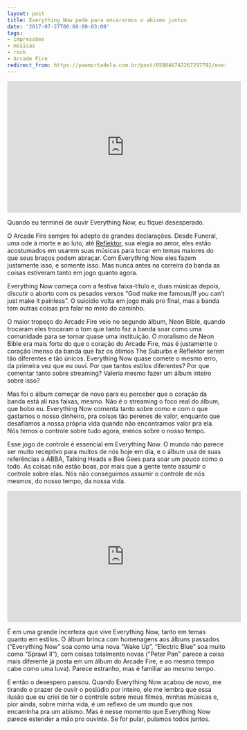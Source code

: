 ```yaml
---
layout: post
title: Everything Now pede para encararmos o abismo juntos
date: '2017-07-27T00:00:00-03:00'
tags:
- impressões
- músicas
- rock
- Arcade Fire
redirect_from: https://paomortadela.com.br/post/658046742267297792/everything-now-pede-para-encararmos-o-abismo
---
```

<iframe id="youtube_iframe" src="https://www.youtube.com/embed/zC30BYR3CUk?feature=oembed&amp;enablejsapi=1&amp;origin=https://safe.txmblr.com&amp;wmode=opaque" allow="accelerometer; autoplay; clipboard-write; encrypted-media; gyroscope; picture-in-picture" allowfullscreen="" width="540" height="303" frameborder="0"></iframe>

Quando eu terminei de ouvir Everything Now, eu fiquei desesperado.

O Arcade Fire sempre foi adepto de grandes declarações. Desde Funeral, uma ode à morte e ao luto, até [Reflektor](https://paomortadela.com.br/post/658041176249810944/), sua elegia ao amor, eles estão acostumados em usarem suas músicas para tocar em temas maiores do que seus braços podem abraçar. Com Everything Now eles fazem justamente isso, e somente isso. Mas nunca antes na carreira da banda as coisas estiveram tanto em jogo quanto agora.

Everything Now começa com a festiva faixa-título e, duas músicas depois, discutir o aborto com os pesados versos “God make me famous/If you can’t just make it painless”. O suicídio volta em jogo mais pro final, mas a banda tem outras coisas pra falar no meio do caminho.

O maior tropeço do Arcade Fire veio no segundo álbum, Neon Bible, quando trocaram eles trocaram o tom que tanto faz a banda soar como uma comunidade para se tornar quase uma instituição. O moralismo de Neon Bible era mais forte do que o coração do Arcade Fire, mas é justamente o coração imenso da banda que faz os ótimos The Suburbs e Reflektor serem tão diferentes e tão únicos. Everything Now quase comete o mesmo erro, da primeira vez que eu ouvi. Por que tantos estilos diferentes? Por que comentar tanto sobre streaming? Valeria mesmo fazer um álbum inteiro sobre isso?

Mas foi o álbum começar de novo para eu perceber que o coração da banda está ali nas faixas, mesmo. Não é o streaming o foco real do álbum, que bobo eu. Everything Now comenta tanto sobre como e com o que gastamos o nosso dinheiro, pra coisas tão perenes de valor, enquanto que desafiamos a nossa própria vida quando não encontramos valor pra ela. Nós temos o controle sobre tudo agora, menos sobre o nosso tempo.

Esse jogo de controle é essencial em Everything Now. O mundo não parece ser muito receptivo para muitos de nós hoje em dia, e o álbum usa de suas referências a ABBA, Talking Heads e Bee Gees para soar um pouco como o todo. As coisas não estão boas, por mais que a gente tente assumir o controle sobre elas. Nós não conseguimos assumir o controle de nós mesmos, do nosso tempo, da nossa vida.

<iframe id="youtube_iframe" src="https://www.youtube.com/embed/UymXRxJPOQo?feature=oembed&amp;enablejsapi=1&amp;origin=https://safe.txmblr.com&amp;wmode=opaque" allow="accelerometer; autoplay; clipboard-write; encrypted-media; gyroscope; picture-in-picture" allowfullscreen="" width="540" height="303" frameborder="0"></iframe>

É em uma grande incerteza que vive Everything Now, tanto em temas quanto em estilos. O álbum brinca com homenagens aos álbuns passados (“Everything Now” soa como uma nova “Wake Up”, “Electric Blue” soa muito como “Sprawl II”), com coisas totalmente novas (“Peter Pan” parece a coisa mais diferente já posta em um álbum do Arcade Fire, e ao mesmo tempo cabe como uma luva). Parece estranho, mas é familiar ao mesmo tempo.

E então o desespero passou. Quando Everything Now acabou de novo, me tirando o prazer de ouvir o poslúdio por inteiro, ele me lembra que essa ilusão que eu criei de ter o controle sobre meus filmes, minhas músicas e, pior ainda, sobre minha vida, é um reflexo de um mundo que nos encaminha pra um abismo. Mas é nesse momento que Everything Now parece estender a mão pro ouvinte. Se for pular, pulamos todos juntos.

